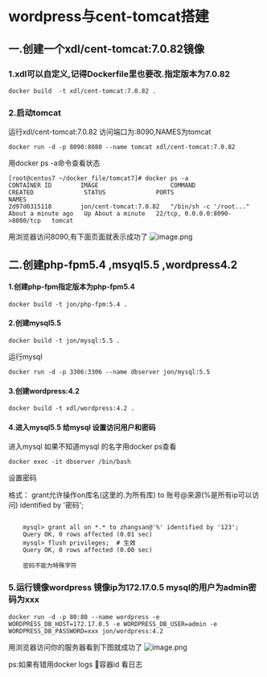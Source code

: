 # wordpress与cent-tomcat搭建

## 一.创建一个xdl/cent-tomcat:7.0.82镜像 
### 1.xdl可以自定义,记得Dockerfile里也要改.指定版本为7.0.82

    docker build  -t xdl/cent-tomcat:7.0.82 .
### 2.启动tomcat
    
运行xdl/cent-tomcat:7.0.82 访问端口为:8090,NAMES为tomcat  

    docker run -d -p 8090:8080 --name tomcat xdl/cent-tomcat:7.0.82
用docker ps -a命令查看状态
```
[root@centos7 ~/docker_file/tomcat7]# docker ps -a
CONTAINER ID        IMAGE                    COMMAND                  CREATED              STATUS              PORTS                            NAMES
2d97d0315118        jon/cent-tomcat:7.0.82   "/bin/sh -c '/root..."   About a minute ago   Up About a minute   22/tcp, 0.0.0.0:8090->8080/tcp   tomcat
```
用浏览器访问8090,有下面页面就表示成功了
![image.png](http://upload-images.jianshu.io/upload_images/9298220-6dcb7e81deaa79e0.png?imageMogr2/auto-orient/strip%7CimageView2/2/w/1240)

##  二.创建php-fpm5.4 ,msyql5.5 ,wordpress4.2
#### 1.创建php-fpm指定版本为php-fpm5.4

    docker build -t jon/php-fpm:5.4 .
#### 2.创建mysql5.5

    docker build -t jon/mysql:5.5 .
运行mysql

	docker run -d -p 3306:3306 --name dbserver jon/mysql:5.5
#### 3.创建wordpress:4.2

	docker build -t xdl/wordpress:4.2 .
#### 4.进入mysql5.5 给mysql 设置访问用户和密码

进入mysql  如果不知道mysql 的名字用docker ps查看
    
	docker exec -it dbserver /bin/bash
设置密码

格式：
grant允许操作on库名(这里的.为所有库) to 账号@来源(%是所有ip可以访问) identified by '密码'; 
```

	mysql> grant all on *.* to zhangsan@'%' identified by '123'; 
	Query OK, 0 rows affected (0.01 sec)
	mysql> flush privileges;  # 生效
	Query OK, 0 rows affected (0.00 sec)

	密码不能为特殊字符
```



### 5.运行镜像wordpress 镜像ip为172.17.0.5 mysql的用户为admin密码为xxx
```
docker run -d -p 80:80 --name wordpress -e WORDPRESS_DB_HOST=172.17.0.5 -e WORDPRESS_DB_USER=admin -e WORDPRESS_DB_PASSWORD=xxx jon/wordpress:4.2
```

用浏览器访问你的服务器看到下图就成功了
![image.png](http://upload-images.jianshu.io/upload_images/9298220-26a34997ad6375ee.png?imageMogr2/auto-orient/strip%7CimageView2/2/w/1240)




ps:如果有错用docker logs 容器id   看日志
